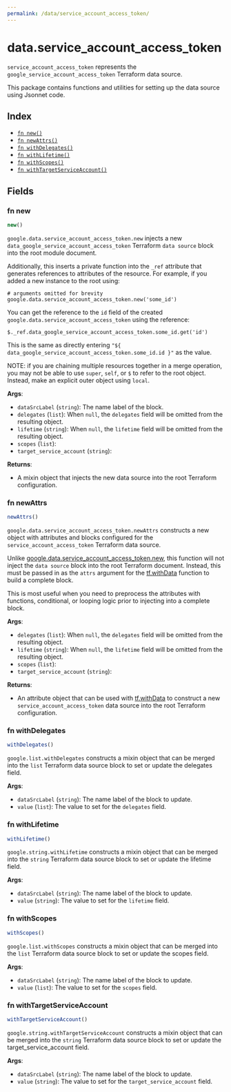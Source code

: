 ```yaml
---
permalink: /data/service_account_access_token/
---
```


# data.service_account_access_token

`service_account_access_token` represents the `google_service_account_access_token` Terraform data source.



This package contains functions and utilities for setting up the data source using Jsonnet code.


## Index

* [`fn new()`](#fn-new)
* [`fn newAttrs()`](#fn-newattrs)
* [`fn withDelegates()`](#fn-withdelegates)
* [`fn withLifetime()`](#fn-withlifetime)
* [`fn withScopes()`](#fn-withscopes)
* [`fn withTargetServiceAccount()`](#fn-withtargetserviceaccount)

## Fields

### fn new

```ts
new()
```


`google.data.service_account_access_token.new` injects a new `data_google_service_account_access_token` Terraform `data source`
block into the root module document.

Additionally, this inserts a private function into the `_ref` attribute that generates references to attributes of the
resource. For example, if you added a new instance to the root using:

    # arguments omitted for brevity
    google.data.service_account_access_token.new('some_id')

You can get the reference to the `id` field of the created `google.data.service_account_access_token` using the reference:

    $._ref.data_google_service_account_access_token.some_id.get('id')

This is the same as directly entering `"${ data_google_service_account_access_token.some_id.id }"` as the value.

NOTE: if you are chaining multiple resources together in a merge operation, you may not be able to use `super`, `self`,
or `$` to refer to the root object. Instead, make an explicit outer object using `local`.

**Args**:
  - `dataSrcLabel` (`string`): The name label of the block.
  - `delegates` (`list`):  When `null`, the `delegates` field will be omitted from the resulting object.
  - `lifetime` (`string`):  When `null`, the `lifetime` field will be omitted from the resulting object.
  - `scopes` (`list`): 
  - `target_service_account` (`string`): 

**Returns**:
- A mixin object that injects the new data source into the root Terraform configuration.


### fn newAttrs

```ts
newAttrs()
```


`google.data.service_account_access_token.newAttrs` constructs a new object with attributes and blocks configured for the `service_account_access_token`
Terraform data source.

Unlike [google.data.service_account_access_token.new](#fn-new), this function will not inject the `data source`
block into the root Terraform document. Instead, this must be passed in as the `attrs` argument for the
[tf.withData](https://github.com/tf-libsonnet/core/tree/main/docs#fn-withdata) function to build a complete block.

This is most useful when you need to preprocess the attributes with functions, conditional, or looping logic prior to
injecting into a complete block.

**Args**:
  - `delegates` (`list`):  When `null`, the `delegates` field will be omitted from the resulting object.
  - `lifetime` (`string`):  When `null`, the `lifetime` field will be omitted from the resulting object.
  - `scopes` (`list`): 
  - `target_service_account` (`string`): 

**Returns**:
  - An attribute object that can be used with [tf.withData](https://github.com/tf-libsonnet/core/tree/main/docs#fn-withdata) to construct a new `service_account_access_token` data source into the root Terraform configuration.


### fn withDelegates

```ts
withDelegates()
```

`google.list.withDelegates` constructs a mixin object that can be merged into the `list`
Terraform data source block to set or update the delegates field.



**Args**:
  - `dataSrcLabel` (`string`): The name label of the block to update.
  - `value` (`list`): The value to set for the `delegates` field.


### fn withLifetime

```ts
withLifetime()
```

`google.string.withLifetime` constructs a mixin object that can be merged into the `string`
Terraform data source block to set or update the lifetime field.



**Args**:
  - `dataSrcLabel` (`string`): The name label of the block to update.
  - `value` (`string`): The value to set for the `lifetime` field.


### fn withScopes

```ts
withScopes()
```

`google.list.withScopes` constructs a mixin object that can be merged into the `list`
Terraform data source block to set or update the scopes field.



**Args**:
  - `dataSrcLabel` (`string`): The name label of the block to update.
  - `value` (`list`): The value to set for the `scopes` field.


### fn withTargetServiceAccount

```ts
withTargetServiceAccount()
```

`google.string.withTargetServiceAccount` constructs a mixin object that can be merged into the `string`
Terraform data source block to set or update the target_service_account field.



**Args**:
  - `dataSrcLabel` (`string`): The name label of the block to update.
  - `value` (`string`): The value to set for the `target_service_account` field.
